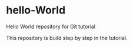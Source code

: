# hello-World
Hello World repository for Git tutorial

This repository is build step by step in the tutorial.
